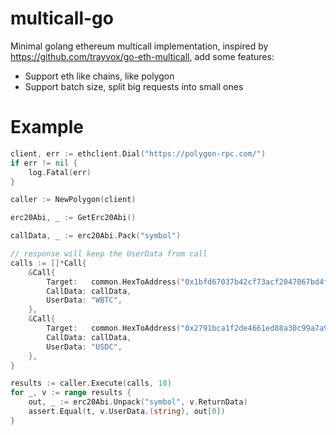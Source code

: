 # multicall-go

Minimal golang ethereum multicall implementation, inspired by https://github.com/trayvox/go-eth-multicall, add some features:

* Support eth like chains, like polygon
* Support batch size, split big requests into small ones

# Example

```go
client, err := ethclient.Dial("https://polygon-rpc.com/")
if err != nil {
	log.Fatal(err)
}

caller := NewPolygon(client)

erc20Abi, _ := GetErc20Abi()

callData, _ := erc20Abi.Pack("symbol")

// response will keep the UserData from call
calls := []*Call{
	&Call{
		Target:   common.HexToAddress("0x1bfd67037b42cf73acf2047067bd4f2c47d9bfd6"),
		CallData: callData,
		UserData: "WBTC",
	},
	&Call{
		Target:   common.HexToAddress("0x2791bca1f2de4661ed88a30c99a7a9449aa84174"),
		CallData: callData,
		UserData: "USDC",
	},
}

results := caller.Execute(calls, 10)
for _, v := range results {
	out, _ := erc20Abi.Unpack("symbol", v.ReturnData)
	assert.Equal(t, v.UserData.(string), out[0])
}
```
